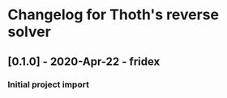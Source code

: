 # Changelog for Thoth's reverse solver

## [0.1.0] - 2020-Apr-22 - fridex

### Initial project import
